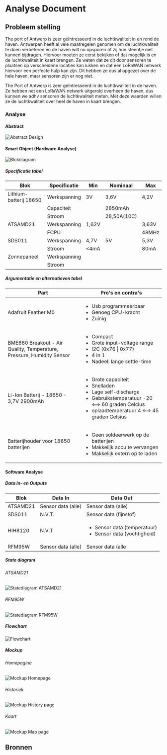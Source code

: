 # Analyse Document

## Probleem stelling
The port of Antwerp is zeer geïntresseerd in de luchtkwaliteit in en rond de haven. Antwerpen heeft al vele maatregelen genomen om de luchtkwaliteit te doen verbeteren en de haven wilt nu opsporen of zij hun steentje niet kunnen bijdragen. Hiervoor moeten ze eerst bekijken of dat mogelijk is en de luchtkwaliteit in kaart brengen. Ze weten dat ze dit door sensoren te plaatsen op verscheidene locaties kan lukken en dat een LoRaWAN netwerk hiervoor een perfecte hulp kan zijn. Dit hebben ze dus al opgezet over de hele haven, maar sensoren zijn er nog niet. 

The Port of Antwerp is zeer geïntresseerd in de luchtkwaliteit in de haven. Ze hebben net een LoRaWAN netwerk uitgerold overheen de haven, dus kunnen we adhv sensoren de luchtkwaliteit meten. Met deze waarden willen ze de luchtkwaliteit over heel de haven in kaart brengen.
### Analyse
#### Abstract
![Abstract Design](img/Abstract_Design.jpg)
#### Smart Object (Hardware Analyse)
![Blokdiagram](img/HW_Blokdiagram.jpg)
##### Specificatie tabel
| Blok                   | Specificatie | Min   | Nominaal    | Max   |
|------------------------|--------------|-------|-------------|-------|
| Lithium-batterij 18650 | Werkspanning | 3V    | 3,6V        | 4,2V  |
|                        | Capaciteit   |       | 2850mAh     |       |
|                        | Stroom       |       | 28,50A(10C) |       |
| ATSAMD21               | Werkspanning | 1,62V |             | 3,63V |
|                        | FCPU         |       |             | 48MHz |
| SDS011                 | Werkspanning | 4,7V  | 5V          | 5,3V  |
|                        | Stroom       | <4mA  |             | 80mA  |
| Zonnepaneel            | Werkspanning |       |             |       |
|                        | Stroom       |       |             |       |
##### Argumentatie en alternatieven tabel

| Part                                                                  | Pro's en contra's                                                                                                                        |
|-----------------------------------------------------------------------|------------------------------------------------------------------------------------------------------------------------------------------|
| Adafruit Feather M0                                                   | <ul><li>Usb programmeerbaar</li> <li>Genoeg CPU-kracht</li> <li>Zuinig</li></ul>                                                                                           |
| BME680 Breakout - Air Quality, Temperature, Pressure, Humidity Sensor | <ul><li>Compact</li>  <li>Grote input-voltage range</li> <li>I2C (0x76 \| 0x77)</li>  <li>4 in 1</li>  <li>Nadeel: lange settle-time</li></ul>                                                    |
| Li-Ion Batterij - 18650 - 3,7V 2900mAh                                | <ul><li>Grote capaciteit</li> <li>Snelladen</li> <li>Lage self-discharge</li> <li>Gebruikstemperatuur -20 <==> 60 graden Celcius</li> <li>oplaadtemperatuur 4 <==> 45 graden Celsius</li> |
| Batterijhouder voor 18650 batterijen                                  | <ul><li>Geen soldeerwerk op de batterijen</li> <li>Makkelijk accu te vervangen</li> <li>Makkelijk extern op te laden</li></ul>                                               |
#### Software Analyse
##### Data In- en Outputs
| Blok     | Data In            | Data Out                                            |
|----------|--------------------|-----------------------------------------------------|
| ATSAMD21 | Sensor data (alle) | Sensor data (alle)                                  |
| SDS011   | N.V.T.             | Sensor data (fijnstof)                              |
| HIH8120  | N.V.T              | <ul><li>Sensor data (temperatuur)</li> <li>Sensor data (vochtigheid)</li></ul> |
| RFM95W   | Sensor data (alle) | Sensor data (alle                                   |
##### State diagram
###### ATSAMD21
![Statediagram ATSAMD21](img/Statediagram_ATSAMD21.jpg)
###### RFM95W
![Statediagram RFM95W](img/Statediagram_RFM95W.jpg)
##### Flowchart
![Flowchart](img/Flowchart.jpg)
##### Mockup
###### Homepagina
![Mockup Homepage](img/HomePage.jpg)
###### Historiek
![Mockup History page](img/HistoryPage.jpg)
###### Kaart
![Mockup Map page](img/MapPage.jpg)
## Bronnen
